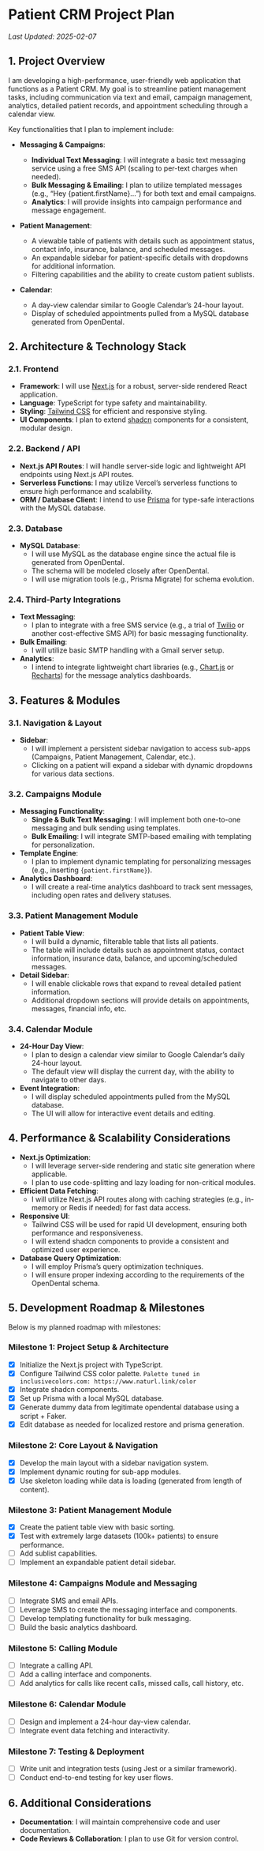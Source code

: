 # Patient CRM Project Plan

_Last Updated: 2025-02-07_

## 1. Project Overview

I am developing a high-performance, user-friendly web application that functions as a Patient CRM. My goal is to streamline patient management tasks, including communication via text and email, campaign management, analytics, detailed patient records, and appointment scheduling through a calendar view.

Key functionalities that I plan to implement include:

- **Messaging & Campaigns**:  
  - **Individual Text Messaging**: I will integrate a basic text messaging service using a free SMS API (scaling to per-text charges when needed).
  - **Bulk Messaging & Emailing**: I plan to utilize templated messages (e.g., “Hey {patient.firstName}…”) for both text and email campaigns.
  - **Analytics**: I will provide insights into campaign performance and message engagement.

- **Patient Management**:  
  - A viewable table of patients with details such as appointment status, contact info, insurance, balance, and scheduled messages.
  - An expandable sidebar for patient-specific details with dropdowns for additional information.
  - Filtering capabilities and the ability to create custom patient sublists.

- **Calendar**:  
  - A day-view calendar similar to Google Calendar’s 24-hour layout.
  - Display of scheduled appointments pulled from a MySQL database generated from OpenDental.

## 2. Architecture & Technology Stack

### 2.1. Frontend
- **Framework**: I will use [Next.js](https://nextjs.org/) for a robust, server-side rendered React application.
- **Language**: TypeScript for type safety and maintainability.
- **Styling**: [Tailwind CSS](https://tailwindcss.com/) for efficient and responsive styling.
- **UI Components**: I plan to extend [shadcn](https://ui.shadcn.com/) components for a consistent, modular design.

### 2.2. Backend / API
- **Next.js API Routes**: I will handle server-side logic and lightweight API endpoints using Next.js API routes.
- **Serverless Functions**: I may utilize Vercel’s serverless functions to ensure high performance and scalability.
- **ORM / Database Client**: I intend to use [Prisma](https://www.prisma.io/) for type-safe interactions with the MySQL database.

### 2.3. Database
- **MySQL Database**:  
  - I will use MySQL as the database engine since the actual file is generated from OpenDental.
  - The schema will be modeled closely after OpenDental.
  - I will use migration tools (e.g., Prisma Migrate) for schema evolution.

### 2.4. Third-Party Integrations
- **Text Messaging**:  
  - I plan to integrate with a free SMS service (e.g., a trial of [Twilio](https://www.twilio.com/) or another cost-effective SMS API) for basic messaging functionality.
- **Bulk Emailing**:  
  - I will utilize basic SMTP handling with a Gmail server setup.
- **Analytics**:  
  - I intend to integrate lightweight chart libraries (e.g., [Chart.js](https://www.chartjs.org/) or [Recharts](https://recharts.org/)) for the message analytics dashboards.

## 3. Features & Modules

### 3.1. Navigation & Layout
- **Sidebar**:  
  - I will implement a persistent sidebar navigation to access sub-apps (Campaigns, Patient Management, Calendar, etc.).
  - Clicking on a patient will expand a sidebar with dynamic dropdowns for various data sections.

### 3.2. Campaigns Module
- **Messaging Functionality**:
  - **Single & Bulk Text Messaging**: I will implement both one-to-one messaging and bulk sending using templates.
  - **Bulk Emailing**: I will integrate SMTP-based emailing with templating for personalization.
- **Template Engine**:  
  - I plan to implement dynamic templating for personalizing messages (e.g., inserting `{patient.firstName}`).
- **Analytics Dashboard**:  
  - I will create a real-time analytics dashboard to track sent messages, including open rates and delivery statuses.

### 3.3. Patient Management Module
- **Patient Table View**:
  - I will build a dynamic, filterable table that lists all patients.
  - The table will include details such as appointment status, contact information, insurance data, balance, and upcoming/scheduled messages.
- **Detail Sidebar**:
  - I will enable clickable rows that expand to reveal detailed patient information.
  - Additional dropdown sections will provide details on appointments, messages, financial info, etc.

### 3.4. Calendar Module
- **24-Hour Day View**:
  - I plan to design a calendar view similar to Google Calendar’s daily 24-hour layout.
  - The default view will display the current day, with the ability to navigate to other days.
- **Event Integration**:
  - I will display scheduled appointments pulled from the MySQL database.
  - The UI will allow for interactive event details and editing.

## 4. Performance & Scalability Considerations

- **Next.js Optimization**:
  - I will leverage server-side rendering and static site generation where applicable.
  - I plan to use code-splitting and lazy loading for non-critical modules.
- **Efficient Data Fetching**:
  - I will utilize Next.js API routes along with caching strategies (e.g., in-memory or Redis if needed) for fast data access.
- **Responsive UI**:
  - Tailwind CSS will be used for rapid UI development, ensuring both performance and responsiveness.
  - I will extend shadcn components to provide a consistent and optimized user experience.
- **Database Query Optimization**:
  - I will employ Prisma’s query optimization techniques.
  - I will ensure proper indexing according to the requirements of the OpenDental schema.

## 5. Development Roadmap & Milestones

Below is my planned roadmap with milestones:

### Milestone 1: Project Setup & Architecture
- [x] Initialize the Next.js project with TypeScript.
- [x] Configure Tailwind CSS color palette. `Palette tuned in inclusivecolors.com: https://www.naturl.link/color`
- [x] Integrate shadcn components.
- [x] Set up Prisma with a local MySQL database.
- [x] Generate dummy data from legitimate opendental database using a script + Faker.
- [x] Edit database as needed for localized restore and prisma generation.

### Milestone 2: Core Layout & Navigation
- [x] Develop the main layout with a sidebar navigation system.
- [x] Implement dynamic routing for sub-app modules.
- [x] Use skeleton loading while data is loading (generated from length of content).

### Milestone 3: Patient Management Module
- [x] Create the patient table view with basic sorting.
- [x] Test with extremely large datasets (100k+ patients) to ensure performance.
- [ ] Add sublist capabilities.
- [ ] Implement an expandable patient detail sidebar.

### Milestone 4: Campaigns Module and Messaging
- [ ] Integrate SMS and email APIs.
- [ ] Leverage SMS to create the messaging interface and components.
- [ ] Develop templating functionality for bulk messaging.
- [ ] Build the basic analytics dashboard.

### Milestone 5: Calling Module
- [ ] Integrate a calling API.
- [ ] Add a calling interface and components.
- [ ] Add analytics for calls like recent calls, missed calls, call history, etc.

### Milestone 6: Calendar Module
- [ ] Design and implement a 24-hour day-view calendar.
- [ ] Integrate event data fetching and interactivity.

### Milestone 7: Testing & Deployment
- [ ] Write unit and integration tests (using Jest or a similar framework).
- [ ] Conduct end-to-end testing for key user flows.

## 6. Additional Considerations

- **Documentation**: I will maintain comprehensive code and user documentation.
- **Code Reviews & Collaboration**: I plan to use Git for version control.